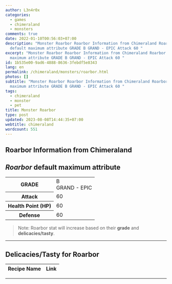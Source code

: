 ```yaml
---
author: L3n4r0x
categories:
  - games
  - chimeraland
  - monsters
comments: true
date: 2022-01-10T00:56:03+07:00
description: "Monster Roarbor Roarbor Information from Chimeraland Roarbor
  default maximum attribute GRADE B GRAND - EPIC Attack 60 "
excerpt: "Monster Roarbor Roarbor Information from Chimeraland Roarbor default
  maximum attribute GRADE B GRAND - EPIC Attack 60 "
id: 1b535e00-9ad6-4888-8636-3febdf5e8343
lang: en
permalink: /chimeraland/monsters/roarbor.html
photos: []
subtitle: "Monster Roarbor Roarbor Information from Chimeraland Roarbor default
  maximum attribute GRADE B GRAND - EPIC Attack 60 "
tags:
  - chimeraland
  - monster
  - pet
title: Monster Roarbor
type: post
updated: 2023-08-08T14:44:35+07:00
webtitle: chimeraland
wordcount: 551
---
```


<link
  rel="stylesheet"
  href="https://rawcdn.githack.com/dimaslanjaka/Web-Manajemen/870a349/css/bootstrap-5-3-0-alpha3-wrapper.css"
/>
<section id="bootstrap-wrapper">
  <div data-bs-theme="dark">
    <h2>Roarbor Information from Chimeraland</h2>
    <h2 id="attribute"><i>Roarbor</i> default maximum attribute</h2>
    <div class="row">
      <div class="col mb-2">
        <div class="card">
          <div class="card-body">
            <table>
              <tr>
                <th>GRADE</th>
                <td>B <br /><span class="text-purple">GRAND - EPIC</span></td>
              </tr>
              <tr>
                <th>Attack</th>
                <td>60</td>
              </tr>
              <tr>
                <th>Health Point (HP)</th>
                <td>60</td>
              </tr>
              <tr>
                <th>Defense</th>
                <td>60</td>
              </tr>
            </table>
          </div>
        </div>
      </div>
    </div>
    <blockquote class="bd-callout bd-callout-warning">
      Note: Roarbor stat will increase based on their <b>grade</b> and
      <b>delicacies/tasty</b>.
    </blockquote>
    <hr />
    <h2 id="delicacies">Delicacies/Tasty for Roarbor</h2>
    <div class="card">
      <div class="card-body">
        <div class="table-responsive">
          <table class="table table-striped">
            <thead>
              <tr>
                <th>Recipe Name</th>
                <th>Link</th>
              </tr>
            </thead>
            <tbody></tbody>
          </table>
        </div>
      </div>
    </div>
    <hr />
  </div>
</section>